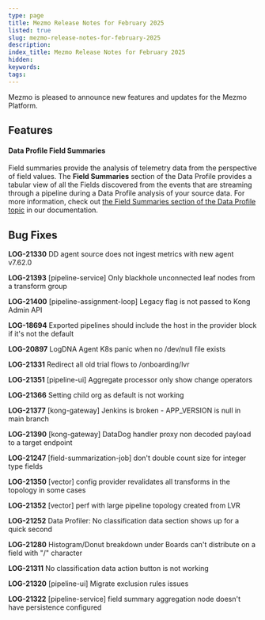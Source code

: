 ```yaml
---
type: page
title: Mezmo Release Notes for February 2025
listed: true
slug: mezmo-release-notes-for-february-2025
description: 
index_title: Mezmo Release Notes for February 2025
hidden: 
keywords: 
tags: 
---
```



Mezmo is pleased to announce new features and updates for the Mezmo Platform.

## Features


#### Data Profile Field Summaries

Field summaries provide the analysis of telemetry data from the perspective of field values. The **Field Summaries** section of the Data Profile  provides a tabular view of all the Fields discovered from the events that are streaming through a pipeline during a Data Profile analysis of your source data. For more information, check out [the Field Summaries section of the Data Profile topic](https://docs.mezmo.com/telemetry-pipelines/data-profiling#field-summaries)  in our documentation.

## Bug Fixes

**LOG-21330** DD agent source does not ingest metrics with new agent v7.62.0

**LOG-21393** [pipeline-service] Only blackhole unconnected leaf nodes from a transform group

**LOG-21400** [pipeline-assignment-loop] Legacy flag is not passed to Kong Admin API

**LOG-18694** Exported pipelines should include the host in the provider block if it's not the default

**LOG-20897** LogDNA Agent K8s panic when no /dev/null file exists

**LOG-21331** Redirect all old trial flows to /onboarding/lvr

**LOG-21351** [pipeline-ui] Aggregate processor only show change operators

**LOG-21366** Setting child org as default is not working

**LOG-21377** [kong-gateway] Jenkins is broken - APP_VERSION is null in main branch

**LOG-21390** [kong-gateway] DataDog handler proxy non decoded payload to a target endpoint

**LOG-21247** [field-summarization-job] don't double count size for integer type fields

**LOG-21350** [vector] config provider revalidates all transforms in the topology in some cases

**LOG-21352** [vector] perf with large pipeline topology created from LVR

**LOG-21252** Data Profiler: No classification data section shows up for a quick second

**LOG-21280** Histogram/Donut breakdown under Boards can't distribute on a field with "/" character

**LOG-21311** No classification data action button is not working

**LOG-21320** [pipeline-ui] Migrate exclusion rules issues

**LOG-21322** [pipeline-service] field summary aggregation node doesn't have persistence configured